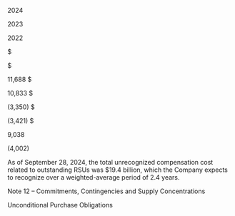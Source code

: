 2024

2023

2022

$

$

11,688  $

10,833  $

(3,350)  $

(3,421)  $

9,038

(4,002)

As of September 28, 2024, the total unrecognized compensation cost related to outstanding RSUs was $19.4 billion, which the
Company expects to recognize over a weighted-average period of 2.4 years.

Note 12 – Commitments, Contingencies and Supply Concentrations

Unconditional Purchase Obligations